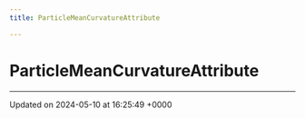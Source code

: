```yaml
---
title: ParticleMeanCurvatureAttribute

---
```


# ParticleMeanCurvatureAttribute





-------------------------------

Updated on 2024-05-10 at 16:25:49 +0000